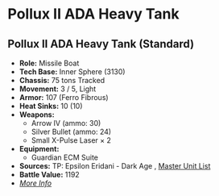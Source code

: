 # Pollux II ADA Heavy Tank 

## Pollux II ADA Heavy Tank (Standard) 

- **Role:** Missile Boat 
- **Tech Base:** Inner Sphere (3130) 
- **Chassis:** 75 tons Tracked 
- **Movement:** 3 / 5, Light 
- **Armor:** 107 (Ferro Fibrous) 
- **Heat Sinks:** 10 (10) 
- **Weapons:** 
  - Arrow IV (ammo: 30) 
  - Silver Bullet (ammo: 24) 
  - Small X-Pulse Laser × 2 
- **Equipment:** 
  - Guardian ECM Suite 
- **Sources:** TP: Epsilon Eridani - Dark Age , [Master Unit List](http://masterunitlist.info/Unit/Details/7401/pollux-ii-ada-heavy-tank-standard) 
- **Battle Value:** 1192 
- [*More Info*](pollux_ii_ada_heavy_tank/pollux_ii_ada_heavy_tank_standard.md) 

